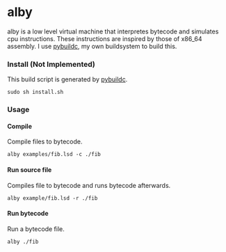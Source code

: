 # alby

alby is a low level virtual machine that interpretes bytecode and simulates cpu instructions. These instructions are inspired by those of x86_64 assembly.
I use [pybuildc], my own buildsystem to build this.

### Install (Not Implemented)
This build script is generated by [pybuildc].
```terminal
sudo sh install.sh
```

### Usage
#### Compile
Compile files to bytecode.
```terminal
alby examples/fib.lsd -c ./fib
```
#### Run source file
Compiles file to bytecode and runs bytecode afterwards. 
```terminal
alby example/fib.lsd -r ./fib
```
#### Run bytecode
Run a bytecode file.
```terminal
alby ./fib
```

[pybuildc]: https://github.com/Code-Nycticebus/pybuildc
